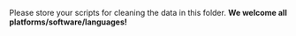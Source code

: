 Please store your scripts for cleaning the data in this folder. **We welcome all platforms/software/languages!**
